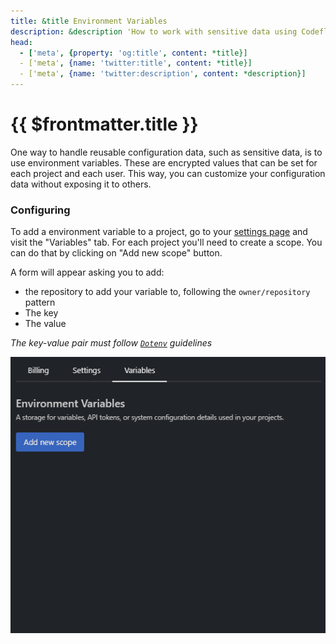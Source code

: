 ```yaml
---
title: &title Environment Variables
description: &description 'How to work with sensitive data using Codeflow'
head:
  - ['meta', {property: 'og:title', content: *title}] 
  - ['meta', {name: 'twitter:title', content: *title}]
  - ['meta', {name: 'twitter:description', content: *description}]
---
```


# {{ $frontmatter.title }}

One way to handle reusable configuration data, such as sensitive data, is to use environment variables. These are encrypted values that can be set for each project and each user. This way, you can customize your configuration data without exposing it to others.

### Configuring

To add a environment variable to a project, go to your [settings page](https://stackblitz.com/settings/variables) and visit the "Variables" tab. 
For each project you'll need to create a scope. You can do that by clicking on "Add new scope" button.

A form will appear asking you to add:
 - the repository to add your variable to, following the `owner/repository` pattern
 - The key 
 - The value  

 _The key-value pair must follow [`Dotenv`](https://hexdocs.pm/dotenvy/0.7.0/dotenv-file-format.html) guidelines_

<img lang="en" src="./assets/add-new-scope.gif" alt="Add new environment scope" />



